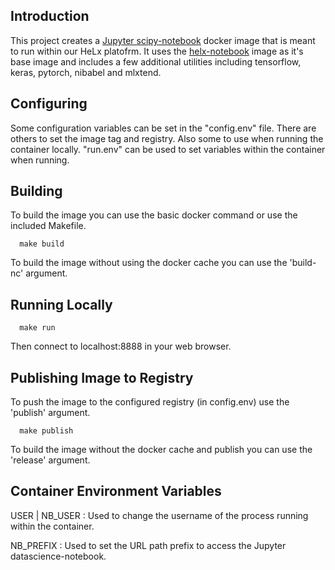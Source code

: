 ## Introduction

This project creates a [Jupyter scipy-notebook](https://github.com/jupyter/docker-stacks) docker image that is meant to run within our HeLx platofrm.  It uses the [helx-notebook](https://github.com/helxplatform/jupyter-helx-notebook) image as it's base image and includes a few additional utilities including tensorflow, keras, pytorch, nibabel and mlxtend.

## Configuring

Some configuration variables can be set in the "config.env" file.  There are others to set the image tag and registry.  Also some to use when running the container locally.  "run.env" can be used to set variables within the container when running.

## Building

To build the image you can use the basic docker command or use the included Makefile.
```
  make build
```
  To build the image without using the docker cache you can use the 'build-nc' argument.

## Running Locally

```
  make run
```
  Then connect to localhost:8888 in your web browser.

## Publishing Image to Registry
  To push the image to the configured registry (in config.env) use the 'publish' argument.
```
  make publish
```
  To build the image without the docker cache and publish you can use the 'release' argument.

## Container Environment Variables
  USER | NB_USER : Used to change the username of the process running within the container.
  
  NB_PREFIX : Used to set the URL path prefix to access the Jupyter datascience-notebook. 
